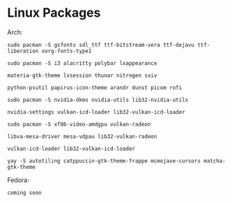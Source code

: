 # Linux Packages 
Arch:
``` 
sudo pacman -S gsfonts sdl_ttf ttf-bitstream-vera ttf-dejavu ttf-liberation xorg-fonts-type1
```

```
sudo pacman -S i3 alacritty polybar lxappearance 
```

```
materia-gtk-theme lxsession thunar nitrogen sxiv 
```

```
python-psutil papirus-icon-theme arandr dunst picom rofi
```


```
sudo pacman -S nvidia-dkms nvidia-utils lib32-nvidia-utils 
```


```
nvidia-settings vulkan-icd-loader lib32-vulkan-icd-loader
```

```
sudo pacman -S xf86-video-amdgpu vulkan-radeon 
```

```
libva-mesa-driver mesa-vdpau lib32-vulkan-radeon 
```

```
vulkan-icd-loader lib32-vulkan-icd-loader
```

```
yay -S autotiling catppuccin-gtk-theme-frappe mcmojave-cursors matcha-gtk-theme
```
Fedora: 
```
coming soon
```
